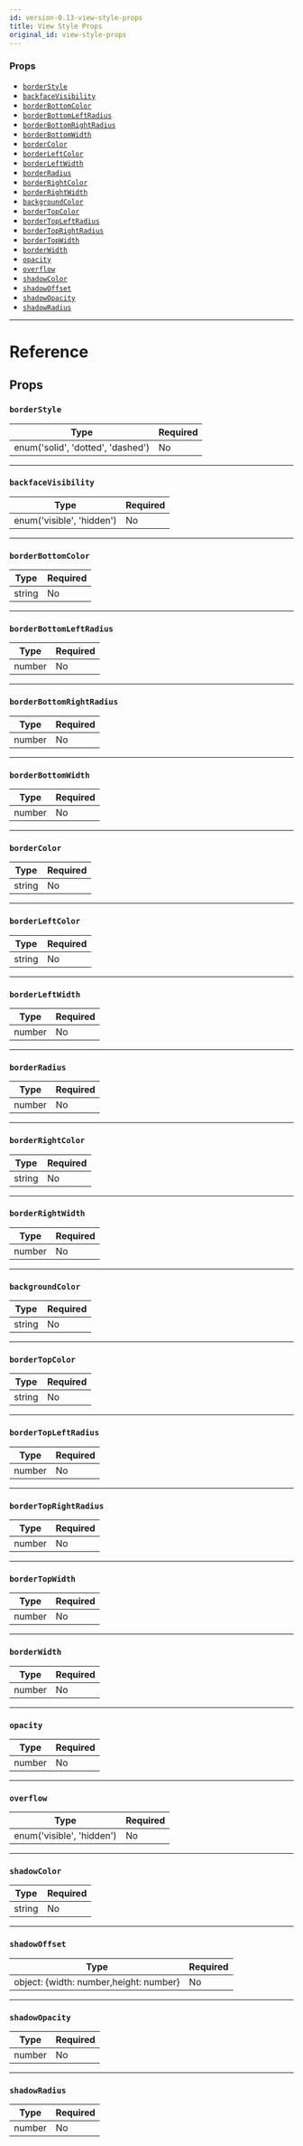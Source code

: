 ```yaml
---
id: version-0.13-view-style-props
title: View Style Props
original_id: view-style-props
---
```


### Props

* [`borderStyle`](view-style-props.md#borderstyle)
* [`backfaceVisibility`](view-style-props.md#backfacevisibility)
* [`borderBottomColor`](view-style-props.md#borderbottomcolor)
* [`borderBottomLeftRadius`](view-style-props.md#borderbottomleftradius)
* [`borderBottomRightRadius`](view-style-props.md#borderbottomrightradius)
* [`borderBottomWidth`](view-style-props.md#borderbottomwidth)
* [`borderColor`](view-style-props.md#bordercolor)
* [`borderLeftColor`](view-style-props.md#borderleftcolor)
* [`borderLeftWidth`](view-style-props.md#borderleftwidth)
* [`borderRadius`](view-style-props.md#borderradius)
* [`borderRightColor`](view-style-props.md#borderrightcolor)
* [`borderRightWidth`](view-style-props.md#borderrightwidth)
* [`backgroundColor`](view-style-props.md#backgroundcolor)
* [`borderTopColor`](view-style-props.md#bordertopcolor)
* [`borderTopLeftRadius`](view-style-props.md#bordertopleftradius)
* [`borderTopRightRadius`](view-style-props.md#bordertoprightradius)
* [`borderTopWidth`](view-style-props.md#bordertopwidth)
* [`borderWidth`](view-style-props.md#borderwidth)
* [`opacity`](view-style-props.md#opacity)
* [`overflow`](view-style-props.md#overflow)
* [`shadowColor`](view-style-props.md#shadowcolor)
* [`shadowOffset`](view-style-props.md#shadowoffset)
* [`shadowOpacity`](view-style-props.md#shadowopacity)
* [`shadowRadius`](view-style-props.md#shadowradius)

---

# Reference

## Props

### `borderStyle`

| Type                              | Required |
| --------------------------------- | -------- |
| enum('solid', 'dotted', 'dashed') | No       |

---

### `backfaceVisibility`

| Type                      | Required |
| ------------------------- | -------- |
| enum('visible', 'hidden') | No       |

---

### `borderBottomColor`

| Type   | Required |
| ------ | -------- |
| string | No       |

---

### `borderBottomLeftRadius`

| Type   | Required |
| ------ | -------- |
| number | No       |

---

### `borderBottomRightRadius`

| Type   | Required |
| ------ | -------- |
| number | No       |

---

### `borderBottomWidth`

| Type   | Required |
| ------ | -------- |
| number | No       |

---

### `borderColor`

| Type   | Required |
| ------ | -------- |
| string | No       |

---

### `borderLeftColor`

| Type   | Required |
| ------ | -------- |
| string | No       |

---

### `borderLeftWidth`

| Type   | Required |
| ------ | -------- |
| number | No       |

---

### `borderRadius`

| Type   | Required |
| ------ | -------- |
| number | No       |

---

### `borderRightColor`

| Type   | Required |
| ------ | -------- |
| string | No       |

---

### `borderRightWidth`

| Type   | Required |
| ------ | -------- |
| number | No       |

---

### `backgroundColor`

| Type   | Required |
| ------ | -------- |
| string | No       |

---

### `borderTopColor`

| Type   | Required |
| ------ | -------- |
| string | No       |

---

### `borderTopLeftRadius`

| Type   | Required |
| ------ | -------- |
| number | No       |

---

### `borderTopRightRadius`

| Type   | Required |
| ------ | -------- |
| number | No       |

---

### `borderTopWidth`

| Type   | Required |
| ------ | -------- |
| number | No       |

---

### `borderWidth`

| Type   | Required |
| ------ | -------- |
| number | No       |

---

### `opacity`

| Type   | Required |
| ------ | -------- |
| number | No       |

---

### `overflow`

| Type                      | Required |
| ------------------------- | -------- |
| enum('visible', 'hidden') | No       |

---

### `shadowColor`

| Type   | Required |
| ------ | -------- |
| string | No       |

---

### `shadowOffset`

| Type                                   | Required |
| -------------------------------------- | -------- |
| object: {width: number,height: number} | No       |

---

### `shadowOpacity`

| Type   | Required |
| ------ | -------- |
| number | No       |

---

### `shadowRadius`

| Type   | Required |
| ------ | -------- |
| number | No       |
